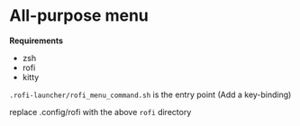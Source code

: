 # All-purpose menu

**Requirements**
* zsh
* rofi
* kitty


`.rofi-launcher/rofi_menu_command.sh` is the entry point (Add a key-binding)

replace .config/rofi with the above `rofi` directory
